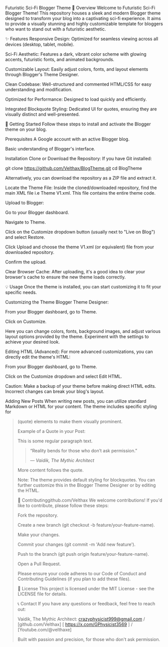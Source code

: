
Futuristic Sci-Fi Blogger Theme
🌟 Overview
Welcome to Futuristic Sci-Fi Blogger Theme! This repository houses a sleek and modern Blogger theme designed to transform your blog into a captivating sci-fi experience. It aims to provide a visually stunning and highly customizable template for bloggers who want to stand out with a futuristic aesthetic.

✨ Features
Responsive Design: Optimized for seamless viewing across all devices (desktop, tablet, mobile).

Sci-Fi Aesthetic: Features a dark, vibrant color scheme with glowing accents, futuristic fonts, and animated backgrounds.

Customizable Layout: Easily adjust colors, fonts, and layout elements through Blogger's Theme Designer.

Clean Codebase: Well-structured and commented HTML/CSS for easy understanding and modification.

Optimized for Performance: Designed to load quickly and efficiently.

Integrated Blockquote Styling: Dedicated UI for quotes, ensuring they are visually distinct and well-presented.

🚀 Getting Started
Follow these steps to install and activate the Blogger theme on your blog.

Prerequisites
A Google account with an active Blogger blog.

Basic understanding of Blogger's interface.

Installation
Clone or Download the Repository:
If you have Git installed:

git clone https://github.com/Velthax/BlogTheme.git
cd BlogTheme

Alternatively, you can download the repository as a ZIP file and extract it.

Locate the Theme File:
Inside the cloned/downloaded repository, find the main XML file i.e Theme V1.xml. This file contains the entire theme code.

Upload to Blogger:

Go to your Blogger dashboard.

Navigate to Theme.

Click on the Customize dropdown button (usually next to "Live on Blog") and select Restore.

Click Upload and choose the theme V1.xml (or equivalent) file from your downloaded repository.

Confirm the upload.

Clear Browser Cache:
After uploading, it's a good idea to clear your browser's cache to ensure the new theme loads correctly.

💡 Usage
Once the theme is installed, you can start customizing it to fit your specific needs.

Customizing the Theme
Blogger Theme Designer:

From your Blogger dashboard, go to Theme.

Click on Customize.

Here you can change colors, fonts, background images, and adjust various layout options provided by the theme. Experiment with the settings to achieve your desired look.

Editing HTML (Advanced):
For more advanced customizations, you can directly edit the theme's HTML:

From your Blogger dashboard, go to Theme.

Click on the Customize dropdown and select Edit HTML.

Caution: Make a backup of your theme before making direct HTML edits. Incorrect changes can break your blog's layout.

Adding New Posts
When writing new posts, you can utilize standard Markdown or HTML for your content. The theme includes specific styling for <blockquote> (quote) elements to make them visually prominent.

Example of a Quote in your Post:

<p>This is some regular paragraph text.</p>

<blockquote>
  <p>“Reality bends for those who don’t ask permission.”</p>
  <cite>— Vaidik, The Mythic Architect</cite>
</blockquote>

<p>More content follows the quote.</p>

Note: The theme provides default styling for blockquotes. You can further customize this in the Blogger Theme Designer or by editing the HTML.

🤝 Contributinggithub.com/Velthax
We welcome contributions! If you'd like to contribute, please follow these steps:

Fork the repository.

Create a new branch (git checkout -b feature/your-feature-name).

Make your changes.

Commit your changes (git commit -m 'Add new feature').

Push to the branch (git push origin feature/your-feature-name).

Open a Pull Request.

Please ensure your code adheres to our Code of Conduct and Contributing Guidelines (if you plan to add these files).

📄 License
This project is licensed under the MIT License - see the LICENSE file for details.

📞 Contact
If you have any questions or feedback, feel free to reach out:

Vaidik, The Mythic Architect: crazyphysicist999@gmail.com / [github.com/Velthax]
     [ https://x.com/GPhysicist3569 ]  / [Youtube.com/@velthaxe]

Built with passion and precision, for those who don't ask permission.
